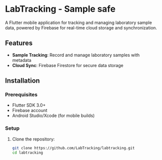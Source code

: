 # LabTracking - Sample safe

A Flutter mobile application for tracking and managing laboratory sample data, powered by Firebase for real-time cloud storage and synchronization.

## Features

- **Sample Tracking**: Record and manage laboratory samples with metadata
- **Cloud Sync**: Firebase Firestore for secure data storage

## Installation

### Prerequisites
- Flutter SDK 3.0+
- Firebase account
- Android Studio/Xcode (for mobile builds)

### Setup

1. Clone the repository:
   ```bash
   git clone https://github.com/LabTracking/labtracking.git
   cd labtracking